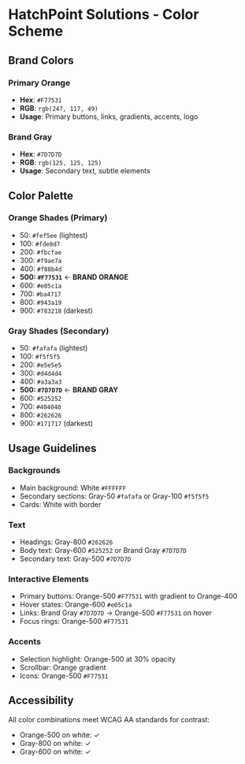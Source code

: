# HatchPoint Solutions - Color Scheme

## Brand Colors

### Primary Orange
- **Hex**: `#F77531`
- **RGB**: `rgb(247, 117, 49)`
- **Usage**: Primary buttons, links, gradients, accents, logo

### Brand Gray
- **Hex**: `#7D7D7D`
- **RGB**: `rgb(125, 125, 125)`
- **Usage**: Secondary text, subtle elements

## Color Palette

### Orange Shades (Primary)
- 50: `#fef5ee` (lightest)
- 100: `#fde8d7`
- 200: `#fbcfae`
- 300: `#f9ae7a`
- 400: `#f88b4d`
- **500: `#F77531`** ← **BRAND ORANGE**
- 600: `#e05c1a`
- 700: `#ba4717`
- 800: `#943a19`
- 900: `#783218` (darkest)

### Gray Shades (Secondary)
- 50: `#fafafa` (lightest)
- 100: `#f5f5f5`
- 200: `#e5e5e5`
- 300: `#d4d4d4`
- 400: `#a3a3a3`
- **500: `#7D7D7D`** ← **BRAND GRAY**
- 600: `#525252`
- 700: `#404040`
- 800: `#262626`
- 900: `#171717` (darkest)

## Usage Guidelines

### Backgrounds
- Main background: White `#FFFFFF`
- Secondary sections: Gray-50 `#fafafa` or Gray-100 `#f5f5f5`
- Cards: White with border

### Text
- Headings: Gray-800 `#262626`
- Body text: Gray-600 `#525252` or Brand Gray `#7D7D7D`
- Secondary text: Gray-500 `#7D7D7D`

### Interactive Elements
- Primary buttons: Orange-500 `#F77531` with gradient to Orange-400
- Hover states: Orange-600 `#e05c1a`
- Links: Brand Gray `#7D7D7D` → Orange-500 `#F77531` on hover
- Focus rings: Orange-500 `#F77531`

### Accents
- Selection highlight: Orange-500 at 30% opacity
- Scrollbar: Orange gradient
- Icons: Orange-500 `#F77531`

## Accessibility

All color combinations meet WCAG AA standards for contrast:
- Orange-500 on white: ✓
- Gray-800 on white: ✓
- Gray-600 on white: ✓
